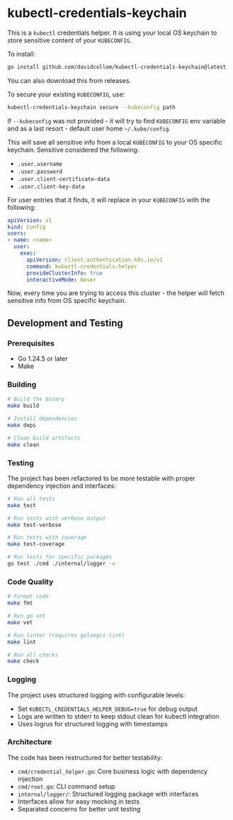 # kubectl-credentials-keychain

This is a `kubectl` credentials helper. It is using your local OS keychain to store sensitive content of your `KUBECONFIG`.

To install:

```bash
go install github.com/davidcollom/kubectl-credentials-keychain@latest
```

You can also download this from releases.

To secure your existing `KUBECONFIG`, use:

```bash
kubectl-credentials-keychain secure --kubeconfig path
```

If `--kubeconfig` was not provided - it will try to find `KUBECONFIG` env variable and as a last resort - default user home `~/.kube/config`.

This will save all sensitive info from a local `KUBECONFIG` to your OS specific keychain. Sensitive considered the following:

- `.user.username`
- `.user.password`
- `.user.client-certificate-data`
- `.user.client-key-data`

For user entries that it finds, it will replace in your `KUBECONFIG` with the following:

```yaml
apiVersion: v1
kind: Config
users:
- name: <name>
  user:
    exec:
      apiVersion: client.authentication.k8s.io/v1
      command: kubectl-credentials-helper
      provideClusterInfo: true
      interactiveMode: Never
```

Now, every time you are trying to access this cluster - the helper will fetch sensitive info from OS specific keychain.

## Development and Testing

### Prerequisites

- Go 1.24.5 or later
- Make

### Building

```bash
# Build the binary
make build

# Install dependencies
make deps

# Clean build artifacts
make clean
```

### Testing

The project has been refactored to be more testable with proper dependency injection and interfaces:

```bash
# Run all tests
make test

# Run tests with verbose output
make test-verbose

# Run tests with coverage
make test-coverage

# Run tests for specific packages
go test ./cmd ./internal/logger -v
```

### Code Quality

```bash
# Format code
make fmt

# Run go vet
make vet

# Run linter (requires golangci-lint)
make lint

# Run all checks
make check
```

### Logging

The project uses structured logging with configurable levels:

- Set `KUBECTL_CREDENTIALS_HELPER_DEBUG=true` for debug output
- Logs are written to stderr to keep stdout clean for kubectl integration
- Uses logrus for structured logging with timestamps

### Architecture

The code has been restructured for better testability:

- `cmd/credential_helper.go`: Core business logic with dependency injection
- `cmd/root.go`: CLI command setup
- `internal/logger/`: Structured logging package with interfaces
- Interfaces allow for easy mocking in tests
- Separated concerns for better unit testing
